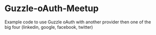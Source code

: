 Guzzle-oAuth-Meetup
===================

Example code to use Guzzle oAuth with another provider then one of the big four (linkedin, google, facebook, twitter)
